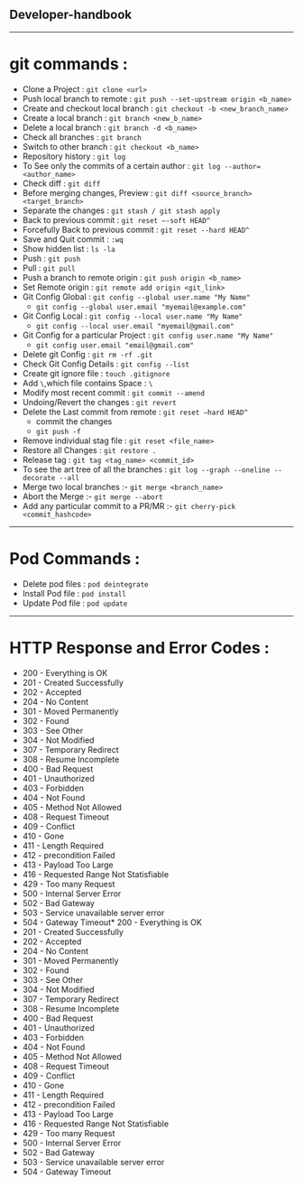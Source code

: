 ## Developer-handbook

---------------

# git commands :

* Clone a Project : `git clone <url>`
* Push local branch to remote : `git push --set-upstream origin <b_name>`
* Create and checkout local branch : `git checkout -b <new_branch_name>`
* Create a local branch : `git branch <new_b_name>`
* Delete a local branch : `git branch -d <b_name>`
* Check all branches : `git branch`
* Switch to other branch : `git checkout <b_name>`
* Repository history : `git log`
* To See only the commits of a certain author : `git log --author=<author_name>`
* Check diff : `git diff`
* Before merging changes, Preview : `git diff <source_branch> <target_branch>`
* Separate the changes : `git stash / git stash apply` 
* Back to previous commit : `git reset —-soft HEAD^`
* Forcefully Back to previous commit : `git reset --hard HEAD^`
* Save and Quit commit : `:wq`
* Show hidden list : `ls -la`
* Push : `git push`
* Pull : `git pull`
* Push a branch to remote origin : `git push origin <b_name>`
* Set Remote origin : `git remote add origin <git_link>`
* Git Config Global : `git config --global user.name "My Name"`
  * `git config --global user.email "myemail@example.com"`
* Git Config Local : `git config --local user.name "My Name"`
  * `git config --local user.email "myemail@gmail.com"`
* Git Config for a particular Project : `git config user.name "My Name"`
  * `git config user.email "email@gmail.com"`
* Delete git Config : `git rm -rf .git`
* Check Git Config Details : `git config --list`
* Create git ignore file : `touch .gitignore`
* Add `\`,which file contains Space : `\`
* Modify most recent commit : `git commit --amend`
* Undoing/Revert the changes : `git revert`
* Delete the Last commit from remote : `git reset —hard HEAD^`
  * commit the changes 
  * `git push -f`
* Remove individual stag file : `git reset <file_name>`
* Restore all Changes : `git restore .`
* Release tag : `git tag <tag_name> <commit_id>`
* To see the art tree of all the branches : `git log --graph --oneline --decorate --all`
* Merge two local branches :- `git merge <branch_name>`
* Abort the Merge :- `git merge --abort`
* Add any particular commit to a PR/MR :- `git cherry-pick <commit_hashcode>`

<hr>

# Pod Commands :

* Delete pod files : `pod deintegrate`
* Install Pod file : `pod install`
* Update Pod file : `pod update`

<hr>

# HTTP Response and Error Codes :

* 200 - Everything is OK
* 201 - Created Successfully
* 202 - Accepted
* 204 - No Content
* 301 - Moved Permanently
* 302 - Found
* 303 - See Other
* 304 - Not Modified
* 307 - Temporary Redirect
* 308 - Resume Incomplete 
* 400 - Bad Request
* 401 - Unauthorized
* 403 - Forbidden
* 404 - Not Found
* 405 - Method Not Allowed
* 408 - Request Timeout
* 409 - Conflict 
* 410 - Gone
* 411 - Length Required 
* 412 - precondition Failed
* 413 - Payload Too Large
* 416 - Requested Range Not Statisfiable
* 429 - Too many Request
* 500 - Internal Server Error
* 502 - Bad Gateway
* 503 - Service unavailable server error
* 504 - Gateway Timeout* 200 - Everything is OK
* 201 - Created Successfully
* 202 - Accepted
* 204 - No Content
* 301 - Moved Permanently
* 302 - Found
* 303 - See Other
* 304 - Not Modified
* 307 - Temporary Redirect
* 308 - Resume Incomplete 
* 400 - Bad Request
* 401 - Unauthorized
* 403 - Forbidden
* 404 - Not Found
* 405 - Method Not Allowed
* 408 - Request Timeout
* 409 - Conflict 
* 410 - Gone
* 411 - Length Required 
* 412 - precondition Failed
* 413 - Payload Too Large
* 416 - Requested Range Not Statisfiable
* 429 - Too many Request
* 500 - Internal Server Error
* 502 - Bad Gateway
* 503 - Service unavailable server error
* 504 - Gateway Timeout
